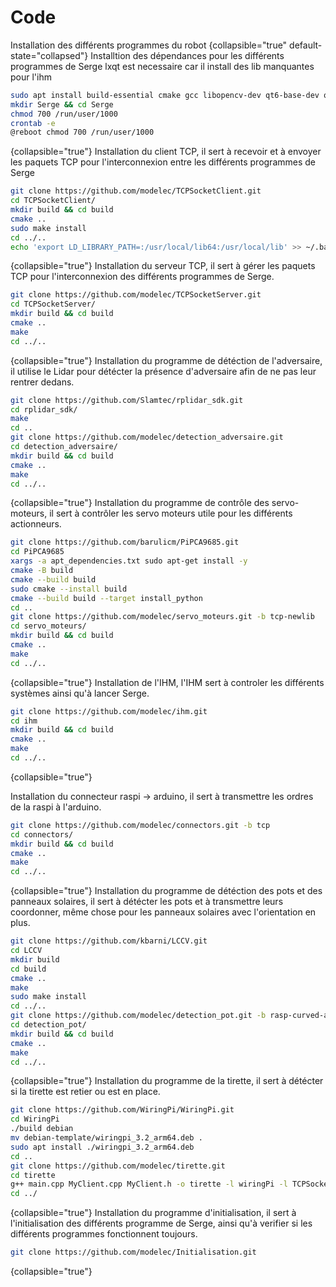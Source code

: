 # Code

Installation des différents programmes du robot
{collapsible="true" default-state="collapsed"}
<tabs>
<tab title="Dépendances">
Installtion des dépendances pour les différents programmes de Serge
lxqt est necessaire car il install des lib manquantes pour l'ihm

```BASH
sudo apt install build-essential cmake gcc libopencv-dev qt6-base-dev qt6-base-dev-tools lxqt-core qt6-wayland libcamera-dev
mkdir Serge && cd Serge
chmod 700 /run/user/1000
crontab -e
@reboot chmod 700 /run/user/1000
```
{collapsible="true"}
</tab>
<tab title="Client TCP">
Installation du client TCP, il sert à recevoir et à envoyer les paquets TCP pour l'interconnexion entre les différents programmes de Serge

```BASH
git clone https://github.com/modelec/TCPSocketClient.git
cd TCPSocketClient/
mkdir build && cd build
cmake ..
sudo make install
cd ../..
echo 'export LD_LIBRARY_PATH=:/usr/local/lib64:/usr/local/lib' >> ~/.bashrc
```
{collapsible="true"}
</tab>
<tab title="Serveur TCP">
Installation du serveur TCP, il sert à gérer les paquets TCP pour l'interconnexion des différents programmes de Serge.

```BASH
git clone https://github.com/modelec/TCPSocketServer.git
cd TCPSocketServer/
mkdir build && cd build
cmake ..
make
cd ../..
```
{collapsible="true"}
</tab>
<tab title="Détéction de l'adversaire">
Installation du programme de détéction de l'adversaire, il utilise le Lidar pour détécter la présence d'adversaire afin de ne pas leur rentrer dedans.

```BASH
git clone https://github.com/Slamtec/rplidar_sdk.git
cd rplidar_sdk/
make
cd ..
git clone https://github.com/modelec/detection_adversaire.git
cd detection_adversaire/
mkdir build && cd build
cmake ..
make
cd ../..
```
{collapsible="true"}
</tab>
<tab title="Contrôle des servo-moteurs">
Installation du programme de contrôle des servo-moteurs, il sert à contrôler les servo moteurs utile pour les différents actionneurs.

````Bash
git clone https://github.com/barulicm/PiPCA9685.git
cd PiPCA9685
xargs -a apt_dependencies.txt sudo apt-get install -y
cmake -B build
cmake --build build
sudo cmake --install build
cmake --build build --target install_python
cd ..
git clone https://github.com/modelec/servo_moteurs.git -b tcp-newlib
cd servo_moteurs/
mkdir build && cd build
cmake ..
make
cd ../..
````
{collapsible="true"}
</tab>
<tab title="IHM">
Installation de l'IHM, l'IHM sert à controler les différents systèmes ainsi qu'à lancer Serge.

````Bash
git clone https://github.com/modelec/ihm.git
cd ihm
mkdir build && cd build
cmake ..
make
cd ../..
````
{collapsible="true"}
</tab>
</tabs>

<tabs>

<tab title="Connecteur raspi -> ardiuno">
Installation du connecteur raspi -> arduino, il sert à transmettre les ordres de la raspi à l'arduino.

````Bash
git clone https://github.com/modelec/connectors.git -b tcp
cd connectors/
mkdir build && cd build
cmake ..
make
cd ../..
````
{collapsible="true"}
</tab>
<tab title="Détéction des pots et des panneaux solaires">
Installation du programme de détéction des pots et des panneaux solaires, il sert à détécter les pots et à transmettre leurs coordonner, même chose pour les panneaux solaires avec l'orientation en plus.

````Bash
git clone https://github.com/kbarni/LCCV.git
cd LCCV
mkdir build
cd build
cmake ..
make
sudo make install
cd ../..
git clone https://github.com/modelec/detection_pot.git -b rasp-curved-aruco
cd detection_pot/
mkdir build && cd build
cmake ..
make
cd ../..
````
{collapsible="true"}
</tab>
<tab title="Tirette">
Installation du programme de la tirette, il sert à détécter si la tirette est retier ou est en place.

````Bash
git clone https://github.com/WiringPi/WiringPi.git
cd WiringPi
./build debian
mv debian-template/wiringpi_3.2_arm64.deb .
sudo apt install ./wiringpi_3.2_arm64.deb
cd ..
git clone https://github.com/modelec/tirette.git
cd tirette
g++ main.cpp MyClient.cpp MyClient.h -o tirette -l wiringPi -l TCPSocket
cd ../
````
{collapsible="true"}
</tab>
<tab title="Initialisation">
Installation du programme d'initialisation, il sert à l'initialisation des différents programme de Serge, ainsi qu'à verifier si les différents programmes fonctionnent toujours.

````Bash
git clone https://github.com/modelec/Initialisation.git
````
{collapsible="true"}
</tab>
</tabs>